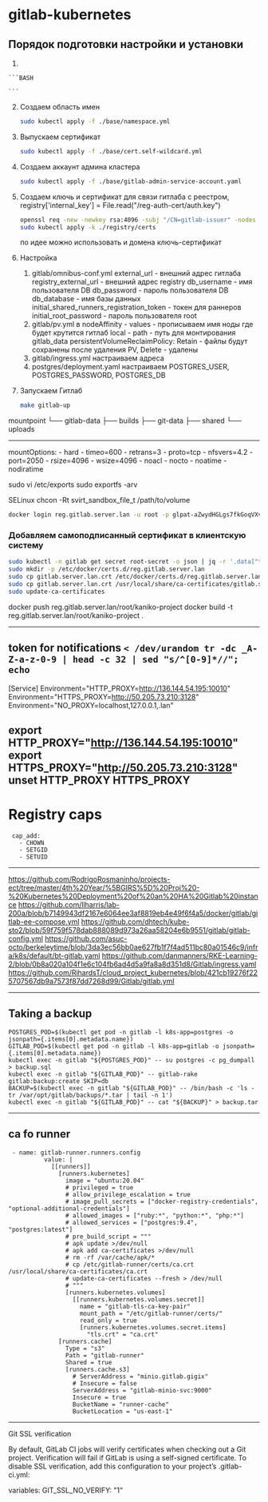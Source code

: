 # gitlab-kubernetes

## Порядок подготовки настройки и установки

1. 

    ```BASH
 
    ```

2. Создаем область имен

    ```BASH
    sudo kubectl apply -f ./base/namespace.yml
    ```

3. Выпускаем сертификат

    ```BASH
    sudo kubectl apply -f ./base/cert.self-wildcard.yml
    ```

4. Создаем аккаунт админа кластера

    ```BASH
    sudo kubectl apply -f ./base/gitlab-admin-service-account.yaml
    ```

5. Создаем ключь и сертификат для связи гитлаба с реестром, registry['internal_key'] = File.read("/reg-auth-cert/auth.key")

    ```BASH
    openssl req -new -newkey rsa:4096 -subj "/CN=gitlab-issuer" -nodes -x509 -keyout ./registry/certs/reg-auth.key -out ./registry/certs/reg-auth.crt
    sudo kubectl apply -k ./registry/certs
    ```

    по идее можно использовать и домена ключь-сертификат

6. Настройка
    1. gitlab/omnibus-conf.yml
       external_url - внешний адрес гитлаба
       registry_external_url - внешний адрес registry
       db_username - имя пользователя DB
       db_password - пароль пользователя DB
       db_database - имя базы данных
       initial_shared_runners_registration_token - токен для раннеров
       initial_root_password - пароль пользователя root
    2. gitlab/pv.yml
       в nodeAffinity - values - прописываем имя ноды где будет крутится гитлаб
       local - path - путь для монтирования gitlab_data
       persistentVolumeReclaimPolicy: Retain - файлы будут сохранены после удаления PV, Delete - удалены
    3. gitlab/ingress.yml
       настраиваем адреса
    4. postgres/deployment.yaml
       настраиваем POSTGRES_USER, POSTGRES_PASSWORD, POSTGRES_DB

99. Запускаем Гитлаб

    ```BASH
    make gitlab-up
    ```

mountpoint
└── gitlab-data
    ├── builds
    ├── git-data
    ├── shared
    └── uploads

---
  mountOptions:
    - hard
    - timeo=600
    - retrans=3
    - proto=tcp
    - nfsvers=4.2
    - port=2050
    - rsize=4096
    - wsize=4096
    - noacl
    - nocto
    - noatime
    - nodiratime

sudo vi /etc/exports
sudo exportfs -arv

SELinux
chcon -Rt svirt_sandbox_file_t /path/to/volume

```bash
docker login reg.gitlab.server.lan -u root -p glpat-aZwydHGLgs7fkGoqVXvL
```

### Добавляем самоподписанный сертификат в клиентскую систему

```bash
sudo kubectl -n gitlab get secret root-secret -o json | jq -r '.data["tls.crt"]' | base64 -d > gitlab.server.lan.crt
sudo mkdir -p /etc/docker/certs.d/reg.gitlab.server.lan
sudo cp gitlab.server.lan.crt /etc/docker/certs.d/reg.gitlab.server.lan/gitlab.server.lan.crt
sudo cp gitlab.server.lan.crt /usr/local/share/ca-certificates/gitlab.server.lan.crt
sudo update-ca-certificates
```
docker push reg.gitlab.server.lan/root/kaniko-project
docker build -t reg.gitlab.server.lan/root/kaniko-project .

---
token for notifications
`< /dev/urandom tr -dc _A-Z-a-z-0-9 | head -c 32 | sed "s/^[0-9]*//"; echo`
---


[Service]
Environment="HTTP_PROXY=http://136.144.54.195:10010"
Environment="HTTPS_PROXY=http://50.205.73.210:3128"
Environment="NO_PROXY=localhost,127.0.0.1,.lan"


export HTTP_PROXY="http://136.144.54.195:10010"
export HTTPS_PROXY="http://50.205.73.210:3128"
unset HTTP_PROXY HTTPS_PROXY
---

# Registry caps
     cap_add:
       - CHOWN
       - SETGID
       - SETUID
---

https://github.com/RodrigoRosmaninho/projects-ect/tree/master/4th%20Year/%5BGIRS%5D%20Proj%20-%20Kubernetes%20Deployment%20of%20an%20HA%20Gitlab%20instance
https://github.com/llharris/lab-200a/blob/b7149943df2167e6064ee3af8819eb4e49f6f4a5/docker/gitlab/gitlab-ee-compose.yml
https://github.com/dhtech/kube-sto2/blob/59f759f578dab888089d973a26aa58204e6b9551/gitlab/gitlab-config.yml
https://github.com/asuc-octo/berkeleytime/blob/3da3ec56bb0ae627fb1f7f4ad511bc80a01546c9/infra/k8s/default/bt-gitlab.yaml
https://github.com/danmanners/RKE-Learning-2/blob/0b8a020a104f1e6c104fb6ad4d5a9fa8a8d351d8/Gitlab/ingress.yaml
https://github.com/RihardsT/cloud_project_kubernetes/blob/421cb19276f225707567db9a7573f87dd7268d99/Gitlab/gitlab.yml

---

## Taking a backup

```shell
POSTGRES_POD=$(kubectl get pod -n gitlab -l k8s-app=postgres -o jsonpath={.items[0].metadata.name})
GITLAB_POD=$(kubectl get pod -n gitlab -l k8s-app=gitlab -o jsonpath={.items[0].metadata.name})
kubectl exec -n gitlab "${POSTGRES_POD}" -- su postgres -c pg_dumpall > backup.sql
kubectl exec -n gitlab "${GITLAB_POD}" -- gitlab-rake gitlab:backup:create SKIP=db
BACKUP=$(kubectl exec -n gitlab "${GITLAB_POD}" -- /bin/bash -c 'ls -tr /var/opt/gitlab/backups/*.tar | tail -n 1')
kubectl exec -n gitlab "${GITLAB_POD}" -- cat "${BACKUP}" > backup.tar
```

---
## ca fo runner
```
 - name: gitlab-runner.runners.config
          value: |
            [[runners]]
              [runners.kubernetes]
                image = "ubuntu:20.04"
                # privileged = true
                # allow_privilege_escalation = true
                # image_pull_secrets = ["docker-registry-credentials", "optional-additional-credentials"]
                # allowed_images = ["ruby:*", "python:*", "php:*"]
                # allowed_services = ["postgres:9.4", "postgres:latest"]
                # pre_build_script = """
                # apk update >/dev/null
                # apk add ca-certificates >/dev/null
                # rm -rf /var/cache/apk/*
                # cp /etc/gitlab-runner/certs/ca.crt /usr/local/share/ca-certificates/ca.crt
                # update-ca-certificates --fresh > /dev/null
                # """
                [runners.kubernetes.volumes]
                  [[runners.kubernetes.volumes.secret]]
                    name = "gitlab-tls-ca-key-pair"
                    mount_path = "/etc/gitlab-runner/certs/"
                    read_only = true
                    [runners.kubernetes.volumes.secret.items]
                      "tls.crt" = "ca.crt"
              [runners.cache]
                Type = "s3"
                Path = "gitlab-runner"
                Shared = true
                [runners.cache.s3]
                  # ServerAddress = "minio.gitlab.gigix"
                  # Insecure = false
                  ServerAddress = "gitlab-minio-svc:9000"
                  Insecure = true
                  BucketName = "runner-cache"
                  BucketLocation = "us-east-1"
```

---
Git SSL verification

By default, GitLab CI jobs will verify certificates when checking out a Git project. Verification will fail if GitLab is using a self-signed certificate. To disable SSL verification, add this configuration to your project’s .gitlab-ci.yml:

variables:
  GIT_SSL_NO_VERIFY: "1"
